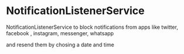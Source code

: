 # NotificationListenerService

NotificationListenerService to block notifications from apps like twitter, facebook , instagram, messenger, whatsapp 

and resend them by chosing a date and time 



